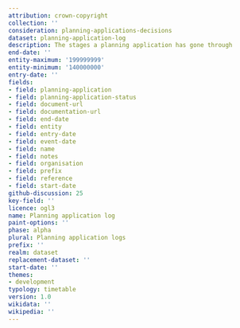 ```yaml
---
attribution: crown-copyright
collection: ''
consideration: planning-applications-decisions
dataset: planning-application-log
description: The stages a planning application has gone through
end-date: ''
entity-maximum: '199999999'
entity-minimum: '140000000'
entry-date: ''
fields:
- field: planning-application
- field: planning-application-status
- field: document-url
- field: documentation-url
- field: end-date
- field: entity
- field: entry-date
- field: event-date
- field: name
- field: notes
- field: organisation
- field: prefix
- field: reference
- field: start-date
github-discussion: 25
key-field: ''
licence: ogl3
name: Planning application log
paint-options: ''
phase: alpha
plural: Planning application logs
prefix: ''
realm: dataset
replacement-dataset: ''
start-date: ''
themes:
- development
typology: timetable
version: 1.0
wikidata: ''
wikipedia: ''
---
```

